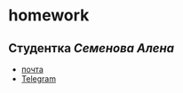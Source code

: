 # homework
## Студентка _Семенова Алена_
* [почта](avsemenova@edu.hse.ru)
* [Telegram](https://t.me/АленаСеменова)
